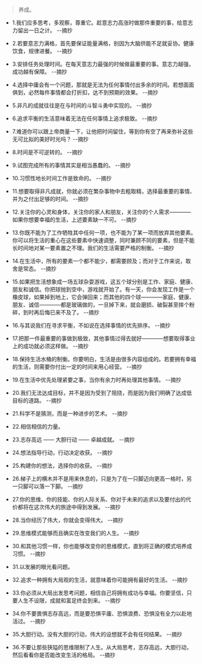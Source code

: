 >养成。

- 1.我们应多思考，多观察，尊重它。趁意志力高涨时做那件重要的事，给意志力留出一日之计。 --摘抄

- 2.若要意志力满格，首先要保证能量满格，别因为大脑供能不足就妥协。健康饮食，规律进餐。 --摘抄

- 3.安排任务处理时间。在每天意志力最强的时候做最重要的事。意志力越强，成功越有保障。 --摘抄

- 4.选择中庸会有一个问题，那就是无法为任何事情付出多余的时间。若想面面俱到，必然每件事情都会打折扣，达不到预期的效果。 --摘抄

- 5.非凡的成就往往是在与时间的斗智斗勇中实现的。 --摘抄

- 6.追求平衡的生活意味着无法在任何事情上追求极致。 --摘抄

- 7.难道你可以跟上帝商量一下，让他把时间留住，等到你有空了再来弥补这些无可比拟的美好时光吗？ --摘抄

- 8.时间是不可逆转的。 --摘抄

- 9.试图完成所有的事情其实是相当愚蠢的。 --摘抄

- 10.习惯性地长时间工作是致命的。 --摘抄

- 11.想要取得非凡成就，你就必须在繁杂事物中去粗取精，选择最重要的事情、并为之付出足够的时间。 --摘抄

- 12.关注你的心灵和身体，关注你的家人和朋友，关注你的个人需求————如果你想要幸福的生活，上述要素缺一不可。 --摘抄

- 13.你既不能为了工作牺牲其中任何一项，也不能为了某一项而放弃其他要素。你可以将生活的重心在这些要素中快速调整，同时兼顾不同的要素，但是不能长时间地对某一要素置之不理。我们的生活需要严格的制衡。 --摘抄

- 14.在生活中，所有的要素一个都不能少，都需要顾及；而对于工作来说，取舍是常态。 --摘抄

- 15.如果把生活想象成一场五球杂耍游戏，这五个球分别是工作、家庭、健康、朋友和诚信。你把球抛到空中，游戏就开始了。有一天，你会发现工作是一个橡皮球，如果掉到地上，它会弹回来；而其他的四个球————家庭、健康、朋友、诚信————都是玻璃做的，一旦掉下来，就会磨损、破裂甚至摔个粉碎，到时再后悔已来不及了。 --摘抄

- 16.与其说我们在寻求平衡，不如说在选择事情的优先排序。 --摘抄

- 17.把那一件最重要的事做到极致，其他事情过得去就好————想要取得事业上的成功就必须这样做。 --摘抄

- 18.保持生活水桶的制衡。你要明白，生活是由很多内容组成的。若要拥有幸福的生活，则需要你付出一定的时间来用心经营。 --摘抄

- 19.在生活中优先处理紧要之事，当你有余力时再处理其他事情。 --摘抄

- 20.我们无法达成目标，并不是因为受到了阻挠，而是因为我们明确了达成低目标的道路。 --摘抄

- 21.科学不是猜测，而是一种进步的艺术。 --摘抄

- 22.相信相信的力量。

- 23.志存高远 —— 大胆行动 —— 卓越成就。 --摘抄

- 24.想法指导行动，行动决定收获。 --摘抄

- 25.构建你的想法，选择你的收获。 --摘抄

- 26.梯子上的横木并不是用来休息的，只是为了在一只脚迈向更高一格时，另一只脚可以落一下脚。 --摘抄

- 27.你的思维、你的技能、你的人际关系、你对于未来的追求以及要付出的代价都将在这次伟大的旅途中得到发展。 --摘抄

- 28.当你经历了伟大，你就会变得伟大。 --摘抄

- 29.思维模式能够而且确实在改变我们的人生。 --摘抄

- 30.和其他习惯一样，你也能够改变你的思维模式，直到将正确的模式培养成习惯。 --摘抄

- 31.以发展的眼光看问题。

- 32.追求一种拥有大局观的生活，就意味着你可能拥有最好的生活。 --摘抄

- 33.你必须从大局出发思考问题，相信自己将拥有成功与幸福。你要坚信，只要人生不设限，成就和富足终会到来。 --摘抄

- 34.你不要畏惧志存高远，而是要恐惧平庸、恐惧浪费、恐惧没有全力以赴地活过。 --摘抄

- 35.大胆行动。没有大胆的行动，伟大的设想就不会有任何结果。 --摘抄

- 36.不要让那些狭隘的思维限制了人生。从大局思考，志存高远，大胆行动，然后看看你是否能改变生活的格局。 --摘抄
